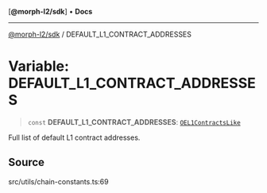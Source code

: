 [**@morph-l2/sdk**] • **Docs**

***

[@morph-l2/sdk](../1-globals.md) / DEFAULT\_L1\_CONTRACT\_ADDRESSES

# Variable: DEFAULT\_L1\_CONTRACT\_ADDRESSES

> `const` **DEFAULT\_L1\_CONTRACT\_ADDRESSES**: [`OEL1ContractsLike`](../type-aliases/OEL1ContractsLike.md)

Full list of default L1 contract addresses.

## Source

src/utils/chain-constants.ts:69
